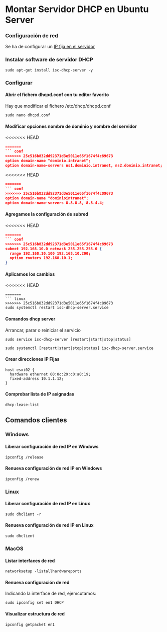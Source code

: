 # Montar Servidor DHCP en Ubuntu Server

### Configuración de red

Se ha de configurar un [IP fija en el servidor](./ConfiguracionIP.md)

### Instalar software de servidor DHCP

```shell
sudo apt-get install isc-dhcp-server -y
```

### Configurar

#### Abrir el fichero **dhcpd.conf** con tu editor favorito

Hay que modificar el fichero /etc/dhcp/dhcpd.conf

```shell
sudo nano dhcpd.conf
```

#### Modificar opciones nombre de dominio y nombre del servidor

<<<<<<< HEAD
```json
=======
``` conf
>>>>>>> 25c516b832dd92371d3e5011e65f1674f4c89673
option domain-name "dominio.intranet";
option domain-name-servers ns1.dominio.intranet, ns2.dominio.intranet;
```

<<<<<<< HEAD
```json
=======
``` conf
>>>>>>> 25c516b832dd92371d3e5011e65f1674f4c89673
option domain-name "dominiointranet";
option domain-name-servers 8.8.8.8, 8.8.4.4;
```

#### Agregamos la configuración de subred

<<<<<<< HEAD
```json
=======
``` conf
>>>>>>> 25c516b832dd92371d3e5011e65f1674f4c89673
subnet 192.168.10.0 netmask 255.255.255.0 {
  range 192.168.10.100 192.168.10.200;
  option routers 192.168.10.1;
}
```

#### Aplicamos los cambios

<<<<<<< HEAD
```shell
=======
``` linux
>>>>>>> 25c516b832dd92371d3e5011e65f1674f4c89673
sudo systemctl restart isc-dhcp-server.service
```

#### Comandos dhcp server

Arrancar, parar o reiniciar el servicio

```Shell
sudo service isc-dhcp-server [restart|start|stop|status]
```

```Shell
sudo systemctl [restart|start|stop|status] isc-dhcp-server.service
```

#### Crear direcciones IP Fijas

```shell
host esxi02 {
  hardware ethernet 00:0c:29:c0:a0:19;
  fixed-address 10.1.1.12;
}
```

#### Comprobar lista de IP asignadas

```shell
dhcp-lease-list
```

## Comandos clientes

### Windows

#### Liberar configuración de red IP en Windows

```shell
ipconfig /release
```

#### Renueva configuración de red IP en Windows

```shell
ipconfig /renew
```

### Linux

#### Liberar configuración de red IP en Linux

```shell
sudo dhclient -r
```

#### Renueva configuración de red IP en Linux

```shell
sudo dhclient 
```

### MacOS

#### Listar interfaces de red

```shell
networksetup -listallhardwareports
```

#### Renueva configuración de red

Indicando la interface de red, ejemcutamos:

```shell
sudo ipconfig set en1 DHCP
```

#### Visualizar estructura de red

```shell
ipconfig getpacket en1
```
